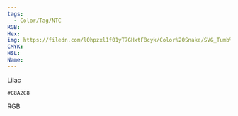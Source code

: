 ```yaml
---
tags:
  - Color/Tag/NTC
RGB:
Hex:
img: https://filedn.com/l0hpzxl1f01yT7GHxtF8cyk/Color%20Snake/SVG_Tumb%20Mass%20No%20Name/C8A2C8.svg
CMYK:
HSL:
Name:
---
```

Lilac
```palette
#C8A2C8
```
RGB
